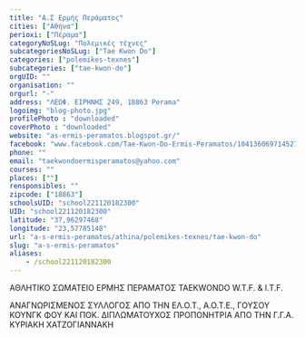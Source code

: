 ```yaml
---
title: "Α.Σ Ερμής Περάματος"
cities: ["Αθήνα"]
perioxi: ["Πέραμα"]
categoryNoSLug: "Πολεμικές τέχνες"
subcategoriesNoSLug: ["Tae Kwon Do"]
categories: ["polemikes-texnes"]
subcategories: ["tae-kwon-do"]
orgUID: ""
organisation: ""
orgurl: "-"
address: "ΛΕΩΦ. ΕΙΡΗΝΗΣ 249, 18863 Perama"
logoimg: "blog-photo.jpg"
profilePhoto : "downloaded"
coverPhoto : "downloaded"
website: "as-ermis-peramatos.blogspot.gr/"
facebook: "www.facebook.com/Tae-Kwon-Do-Ermis-Peramatos/104136069714527?sk=timeline"
phone: ""
email: "taekwondoermisperamatos@yahoo.com"
courses: ""
places: [""]
rensponsibles: ""
zipcode: ["18863"]
schoolsUID: "school221120182300"
UID: "school221120182300"
latitude: "37,96297468"
longitude: "23,57785148"
url: "a-s-ermis-peramatos/athina/polemikes-texnes/tae-kwon-do"
slug: "a-s-ermis-peramatos"
aliases:
    - /school221120182300
---
```



ΑΘΛΗΤΙΚΟ ΣΩΜΑΤΕΙΟ ΕΡΜΗΣ ΠΕΡΑΜΑΤΟΣ TAEKWONDO W.T.F. &amp; I.T.F.

ΑΝΑΓΝΩΡΙΣΜΕΝΟΣ ΣΥΛΛΟΓΟΣ ΑΠΟ ΤΗΝ ΕΛ.Ο.Τ., Α.Ο.Τ.Ε., ΓΟΥΣΟΥ ΚΟΥΝΓΚ ΦΟΥ ΚΑΙ ΠΟΚ. ΔΙΠΛΩΜΑΤΟΥΧΟΣ ΠΡΟΠΟΝΗΤΡΙΑ ΑΠΟ ΤΗΝ Γ.Γ.Α. ΚΥΡΙΑΚΗ ΧΑΤΖΟΓΙΑΝΝΑΚΗ